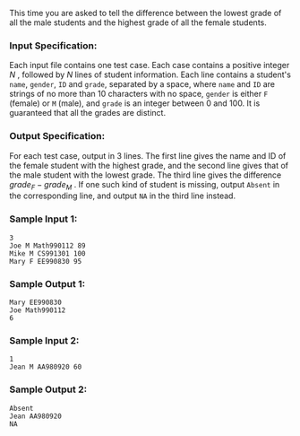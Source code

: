 <!-- Title
Boys vs Girls (25)
-->
This time you are asked to tell the difference between the lowest grade of all
the male students and the highest grade of all the female students.

### Input Specification:

Each input file contains one test case. Each case contains a positive integer
$N$ , followed by $N$ lines of student information. Each line contains a
student's `name`, `gender`, `ID` and `grade`, separated by a space, where
`name` and `ID` are strings of no more than 10 characters with no space,
`gender` is either `F` (female) or `M` (male), and `grade` is an integer
between 0 and 100. It is guaranteed that all the grades are distinct.

### Output Specification:

For each test case, output in 3 lines. The first line gives the name and ID of
the female student with the highest grade, and the second line gives that of
the male student with the lowest grade. The third line gives the difference
$grade_F-grade_M$ . If one such kind of student is missing, output `Absent` in
the corresponding line, and output `NA` in the third line instead.

### Sample Input 1:

    
    
    3
    Joe M Math990112 89
    Mike M CS991301 100
    Mary F EE990830 95

### Sample Output 1:

    
    
    Mary EE990830
    Joe Math990112
    6

### Sample Input 2:

    
    
    1
    Jean M AA980920 60

### Sample Output 2:

    
    
    Absent
    Jean AA980920
    NA

